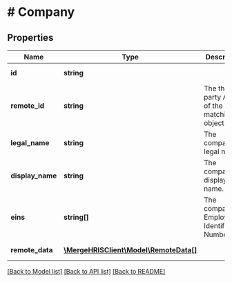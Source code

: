 # # Company

## Properties

Name | Type | Description | Notes
------------ | ------------- | ------------- | -------------
**id** | **string** |  | [optional] [readonly]
**remote_id** | **string** | The third-party API ID of the matching object. | [optional]
**legal_name** | **string** | The company&#39;s legal name. | [optional]
**display_name** | **string** | The company&#39;s display name. | [optional]
**eins** | **string[]** | The company&#39;s Employer Identification Numbers. | [optional]
**remote_data** | [**\MergeHRISClient\Model\RemoteData[]**](RemoteData.md) |  | [optional] [readonly]

[[Back to Model list]](../../README.md#models) [[Back to API list]](../../README.md#endpoints) [[Back to README]](../../README.md)
